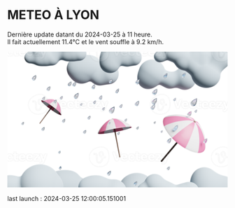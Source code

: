 # METEO À LYON

Dernière update datant du 2024-03-25 à 11 heure.  
Il fait actuellement 11.4°C et le vent souffle à 9.2 km/h.      

![](./.github/rain.png)

last launch : 2024-03-25 12:00:05.151001
